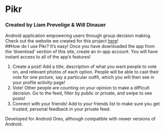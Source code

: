 # Pikr
### Created by Liam Prevelige & Will Dinauer

Android application empowering users through group decision making.
Check out the website we created for this project [here](https://journeys.dartmouth.edu/pikr/)!  
##How do I use Pikr?
It’s easy! Once you have downloaded the app from the ‘download’ section of this site, create an in-app account. You will have instant access to all of the app’s features!
1. Create a post! Add a title, description of what you want people to vote on, and relevant photos of each option. People will be able to cast their vote for one picture, say a particular outfit, which you will then see in your profile activity page!
2. Vote! Other people are counting on your opinion to make a difficult decision. Go to the feed, filter by public or private, and swipe to see posts!
3. Connect with your friends! Add to your friends list to make sure you get trusted, personal feedback in your private feed.

Developed for Android Oreo, although compatible with newer versions of Android.